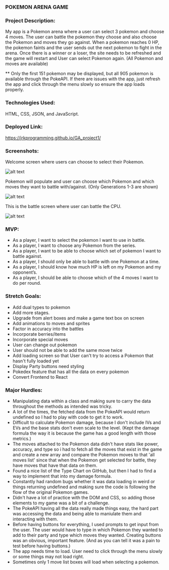 ### <b>POKEMON ARENA GAME </b>


### Project Description:
My app is a Pokemon arena where a user can select 3 pokemon and choose 4 moves. The user can battle the pokemon they choose and also choose the Pokemon and moves they go against. When a pokemon reaches 0 HP, the pokemon faints and the user sends out the next pokemon to fight in the arena. Once there is a winner or a loser, the site needs to be refreshed and the game will restart and User can select Pokemon again. (All Pokemon and moves are available)

** Only the first 151 pokemon may be displayed, but all 905 pokemon is available through the PokeAPI. If there are issues with the app, just refresh the app and click through the menu slowly so ensure the app loads properly.

### Technologies Used:
HTML, CSS, JSON, and JavaScript.


### Deployed Link:
https://jrkprogramming.github.io/GA_project1/


### <b>Screenshots:</b>

Welcome screen where users can choose to select their Pokemon.

![alt text](assets/welcomeScreen.png)

Pokemon will populate and user can choose which Pokemon and which moves they want to battle with/against. (Only Generations 1-3 are shown)

![alt text](assets/selectScreen.png)

This is the battle screen where user can battle the CPU.

![alt text](assets/battleScreen.png)



### MVP:

- As a player, I want to select the pokemon I want to use in battle.
- As a player, I want to choose any Pokemon from the series.
- As a player, I want to be able to choose which set of pokemon I want to battle against.
- As a player, I should only be able to battle with one Pokemon at a time. 
- As a player, I should know how much HP is left on my Pokemon and my opponent’s.
- As a player, I should be able to choose which of the 4 moves I want to do per round.


### Stretch Goals:

- Add dual types to pokemon
- Add more stages.
- Upgrade from alert boxes and make a game text box on screen
- Add animations to moves and sprites
- Factor in accuracy into the battles
- Incorporate berries/items
- Incorporate special moves
- User can change out pokemon
- User should not be able to add the same move twice
- Add loading screen so that User can't try to access a Pokemon that hasn't fully loaded yet
- Display Party buttons need styling
- Pokedex feature that has all the data on every pokemon
- Convert Frontend to React


### Major Hurdles:

- Manipulating data within a class and making sure to carry the data throughout the methods as intended was tricky.
- A lot of the times, the fetched data from the PokeAPI would return undefined so I had to play with code to get it to work.
- Difficult to calculate Pokemon damage, because I don't include IVs and EVs and the base stats don't even scale to the level. (Kept the damage formula the way it is because the game has a good length with those metrics.)
- The moves attached to the Pokemon data didn't have stats like power, accuracy, and type so i had to fetch all the moves that exist in the game and create a new array and compare the Pokemon moves to that 'all moves list' since that when the Pokemon get selected for battle, they have moves that have that data on them.
- Found a nice list of the Type Chart on GitHub, but then I had to find a way to implement that into my damage formula.
- Constantly had random bugs whether it was data loading in weird or things returning undefined and making sure the code is following the flow of the original Pokemon games.
- Didn't have a lot of practice with the DOM and CSS, so adding those elements to my game was a bit of a challenge.
- The PokeAPI having all the data really made things easy, the hard part was accessing the data and being able to maniulate them and interacting with them.
- Before having buttons for everything, I used prompts to get input from the user. The user would have to type in which Pokemon they wanted to add to their party and type which moves they wanted. Creating buttons was an obvious, important feature. (And as you can tell it was a pain to test before having buttons.)
- The app needs time to load. User need to click through the menu slowly or some things may not load right.
- Sometimes only 1 move list boxes will load when selecting a pokemon.